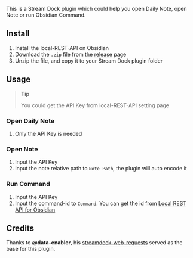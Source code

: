 This is a Stream Dock plugin which could help you open Daily Note, open Note or run Obsidian Command.



## Install

1. Install the local-REST-API on Obsidian
2. Download the `.zip` file from the [release](https://github.com/moziar/obsidian-for-streamdock/releases) page
3. Unzip the file, and copy it to your Stream Dock plugin folder



## Usage

> **Tip**
>
> You could get the API Key from local-REST-API setting page



### Open Daily Note

1. Only the API Key is needed



### Open Note

1. Input the API Key
3. Input the note relative path to `Note Path`, the plugin will auto encode it



### Run Command

1. Input the API Key
2. Input the command-id to `Command`. You can get the id from [Local REST API for Obsidian](https://coddingtonbear.github.io/obsidian-local-rest-api/#/)



## Credits

Thanks to **@data-enabler**, his [streamdeck-web-requests](https://github.com/data-enabler/streamdeck-web-requests) served as the base for this plugin.
